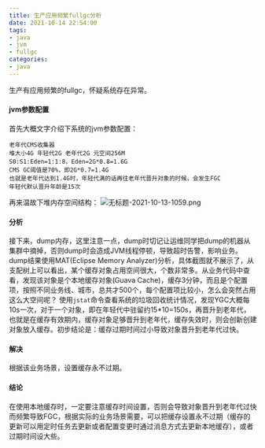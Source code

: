 ```yaml
---
title: 生产应用频繁fullgc分析
date: 2021-10-14 22:54:00
tags:
- java
- jvm
- fullgc
categories:
- java
---
```

生产有应用频繁的fullgc，怀疑系统存在异常。
#### jvm参数配置
首先大概文字介绍下系统的jvm参数配置：
```
老年代CMS收集器
堆大小4G 年轻代2G 老年代2G 元空间256M
S0:S1:Eden=1:1:8，Eden=2G*0.8=1.6G
CMS GC阈值是70%，即2G*0.7=1.4G
也就是老年代达到1.4G时，年轻代满的话再往老年代晋升对象的时候，会发生FGC
年轻代默认晋升年龄是15次
```
再来温故下堆内存空间结构：
![无标题-2021-10-13-1059.png](无标题-2021-10-13-1059.png)
#### 分析
接下来，dump内存，这里注意一点，dump时切记让运维同学把dump的机器从集群中摘掉，否则dump时会造成JVM线程停顿，导致超时告警，影响业务。dump结果使用MAT(Eclipse Memory Analyzer)分析，具体截图就不展示了，从支配树上可以看出，某个缓存对象占用空间很大，个数非常多。从业务代码中查看，发现该对象是个本地缓存对象(Guava Cache)，缓存3分钟，而且是个配置项，按照不同业务线、城市，总共才500个，每个配置项比较小，怎么会突然占用这么大空间呢？
使用``jstat``命令查看系统的垃圾回收统计情况，发现YGC大概每10s一次，对于一个对象，即在年轻代中驻留约15*10=150s，再晋升到老年代，也就是在缓存有效期内，缓存对象足够晋升到老年代，缓存失效时，则会创新创建对象放入缓存。初步结论是：缓存过期时间过小导致对象晋升到老年代过快。

#### 解决

根据该业务场景，设置缓存永不过期。

#### 结论

在使用本地缓存时，一定要注意缓存时间设置，否则会导致对象晋升到老年代过快而频繁导致FGC，根据实际的业务场景需要，可以把缓存设置永不过期（缓存的更新可以用定时任务去更新或者配置变更时通过消息方式去更新本地缓存），或者过期时间设大些。








